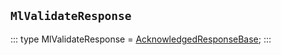 ## `MlValidateResponse`
:::
type MlValidateResponse = [AcknowledgedResponseBase](./AcknowledgedResponseBase.md);
:::
